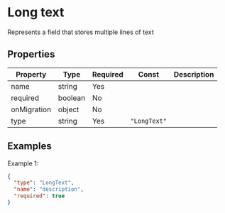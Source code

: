 # Long text

Represents a field that stores multiple lines of text

## Properties

| Property | Type | Required | Const | Description |
|----------|------|----------|-------|-------------|
| name | string | Yes |  |  |
| required | boolean | No |  |  |
| onMigration | object | No |  |  |
| type | string | Yes | `"LongText"` |  |

## Examples

Example 1:

```json
{
  "type": "LongText",
  "name": "description",
  "required": true
}
```

